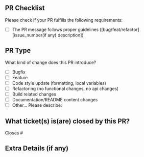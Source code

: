 ## PR Checklist

Please check if your PR fulfills the following requirements:

- [ ] The PR message follows proper guidelines ([bug/feat/refactor] [issue_number(if any) description])

## PR Type
What kind of change does this PR introduce?

<!-- Please check the one that applies to this PR using "[x]". -->

- [ ] Bugfix
- [ ] Feature
- [ ] Code style update (formatting, local variables)
- [ ] Refactoring (no functional changes, no api changes)
- [ ] Build related changes
- [ ] Documentation/README content changes
- [ ] Other... Please describe:

## What ticket(s) is(are) closed by this PR?

Closes #

## Extra Details (if any)